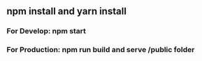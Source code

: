 ## npm install and yarn install 
### For Develop: npm start 
### For Production: npm run build and serve /public folder

